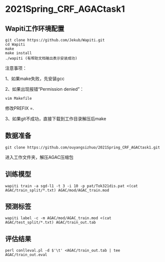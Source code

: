 # 2021Spring_CRF_AGACtask1

## Wapiti工作环境配置

```
git clone https://github.com/Jekub/Wapiti.git
cd Wapiti
make
make install
./wapiti (有帮助文档输出表示安装成功)
```

注意事项：

1、如果make失败，先安装gcc

2、如果出现报错“Permission denied”：

```
vim Makefile
```

修改PREFIX =.

3、如果git不成功，直接下载到工作目录解压后make


## 数据准备

```
git clone https://github.com/ouyangsizhuo/2021Spring_CRF_AGACtask1.git
```
进入工作文件夹，解压AGAC压缩包


## 训练模型

```
wapiti train -a sgd-l1 -t 3 -i 10 -p pat/Tok321dis.pat <(cat AGAC/train_split/*.txt) AGAC/mod/AGAC_train.mod
```

## 预测标签

```
wapiti label -c -m AGAC/mod/AGAC_train.mod <(cat AGAC/test_split/*.txt) AGAC/train_out.tab
```

## 评估结果

```
perl conlleval.pl -d $'\t' <AGAC/train_out.tab | tee AGAC/train_out.eval
```

